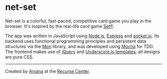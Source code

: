 # net-set

Net-set is a colorful, fast-paced, competitive card game you play in the browser. It's inspired by the real-life card game [Set®](https://en.wikipedia.org/wiki/Set_(game)).

The app was written in JavaScript using [Node.js](https://nodejs.org/), [Express](http://expressjs.com/) and [socket.io](http://socket.io/).
Its backend uses functional programming principles and persistent data structures via the  [Mori](http://swannodette.github.io/mori/) library, and was developed using [Mocha](https://mochajs.org) for TDD.
The frontend makes use of [jQuery](https://jquery.com/) and [Underscore.js templates](http://underscorejs.org/#template); all designs are pure CSS.

---
Created by [Anjana](https://github.com/vakila) at the [Recurse Center](http://www.recurse.com).
